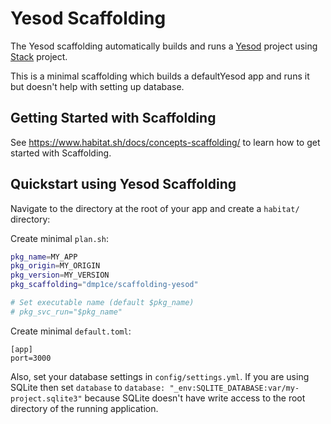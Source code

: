 # Yesod Scaffolding

The Yesod scaffolding automatically builds and runs a [Yesod](http://www.yesodweb.com/book) project using [Stack](https://docs.haskellstack.org/en/stable/README/) project.

This is a minimal scaffolding which builds a defaultYesod app and runs it but doesn't help with setting up database.

## Getting Started with Scaffolding

See https://www.habitat.sh/docs/concepts-scaffolding/ to learn how to get started with Scaffolding.

## Quickstart using Yesod Scaffolding

Navigate to the directory at the root of your app and create a `habitat/` directory:

Create minimal `plan.sh`:


```sh
pkg_name=MY_APP
pkg_origin=MY_ORIGIN
pkg_version=MY_VERSION
pkg_scaffolding="dmp1ce/scaffolding-yesod"

# Set executable name (default $pkg_name)
# pkg_svc_run="$pkg_name"
```

Create minimal `default.toml`:


```
[app]
port=3000
```

Also, set your database settings in `config/settings.yml`. If you are using SQLite then set `database` to `database: "_env:SQLITE_DATABASE:var/my-project.sqlite3"` because SQLite doesn't have write access to the root directory of the running application.
